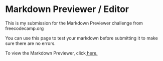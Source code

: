 # Markdown Previewer / Editor

This is my submission for the Markdown Previewer challenge from freecodecamp.org

You can use this page to test your markdown before submitting it to make sure there are no errors.

To view the Markdown Previewer, click<a href=https://markdown-previewer-green.vercel.app/ title="Markdown Previewer"> here.</a>